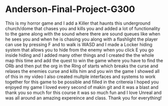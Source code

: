# Anderson-Final-Project-G300
 
This is my horror game and I add a Killer that haunts this underground church/dome that chases you and kills you and added a lot of functionality to the game along with the sound where there are sound queues like when he sees you and when he is chasing you along with a flashlight the player can use by pressing F and to walk is WASD and I made a Locker hiding system that allows you to hide from the enemy when you click E you go inside hiding and I added many other things and I created the the whole map this time and add the quest to win the game where you have to find the ORb and then put the org in the RIng of starts which breaks the curse and relases the enemies curse and kills him and you win the game I showed all of this in my video I also created multple interfaces and systems to work together for this game to be possible and filled in the critereia I hoped you enjoyed my game I loved every second of makin git and it was a blast and thank you so much for this course it was so much fun and I love Unreal and was all around an amazing expereince and class. Thank you for everything!
